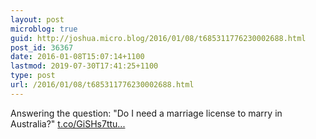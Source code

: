 ```yaml
---
layout: post
microblog: true
guid: http://joshua.micro.blog/2016/01/08/t685311776230002688.html
post_id: 36367
date: 2016-01-08T15:07:14+1100
lastmod: 2019-07-30T17:41:25+1100
type: post
url: /2016/01/08/t685311776230002688.html
---
```

Answering the question: "Do I need a marriage license to marry in Australia?" [t.co/GiSHs7ttu...](https://t.co/GiSHs7ttu4)

